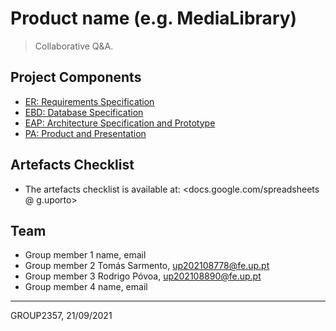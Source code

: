 
# Product name (e.g. MediaLibrary)

> Collaborative Q&A.

## Project Components

* [ER: Requirements Specification](er)
* [EBD: Database Specification](ebd)
* [EAP: Architecture Specification and Prototype](eap)
* [PA: Product and Presentation](pa)

## Artefacts Checklist

* The artefacts checklist is available at: <docs.google.com/spreadsheets @ g.uporto>

## Team

* Group member 1 name, email
* Group member 2 Tomás Sarmento, up202108778@fe.up.pt
* Group member 3 Rodrigo Póvoa, up202108890@fe.up.pt
* Group member 4 name, email

***
GROUP2357, 21/09/2021
